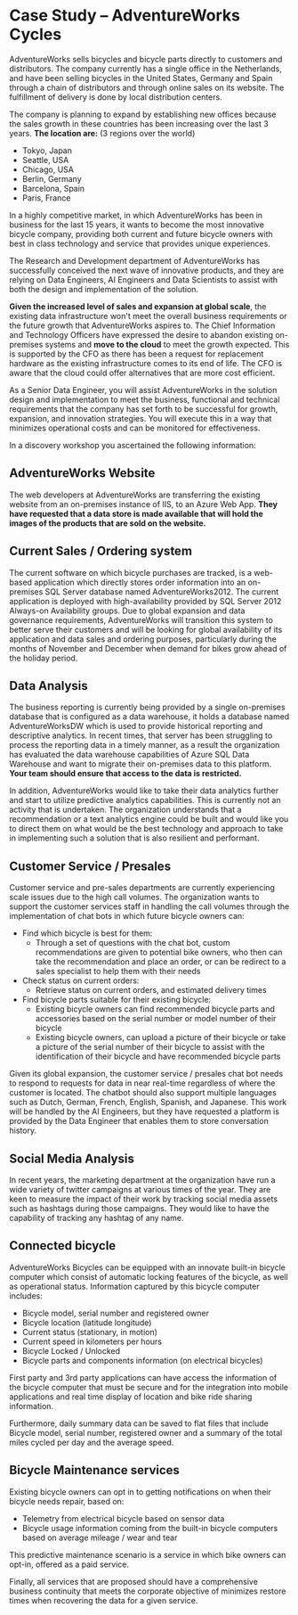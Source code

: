 # Case Study – AdventureWorks Cycles

AdventureWorks sells bicycles and bicycle parts directly to customers and distributors. The company currently has a single office in the Netherlands, and have been selling bicycles in the United States, Germany and Spain through a chain of distributors and through online sales on its website. The fulfillment of delivery is done by local distribution centers.

The company is planning to expand by establishing new offices because the sales growth in these countries has been increasing over the last 3 years. **The location are:** (3 regions over the world)

- Tokyo, Japan
- Seattle, USA
- Chicago, USA
- Berlin, Germany
- Barcelona, Spain
- Paris, France

In a highly competitive market, in which AdventureWorks has been in business for the last 15 years, it wants to become the most innovative bicycle company, providing both current and future bicycle owners with best in class technology and service that provides unique experiences.

The Research and Development department of AdventureWorks has successfully conceived the next wave of innovative products, and they are relying on Data Engineers, AI Engineers and Data Scientists to assist with both the design and implementation of the solution.

**Given the increased level of sales and expansion at global scale**, the existing data infrastructure won't meet the overall business requirements or the future growth that AdventureWorks aspires to. The Chief Information and Technology Officers have expressed the desire to abandon existing on-premises systems and **move to the cloud** to meet the growth expected. This is supported by the CFO as there has been a request for replacement hardware as the existing infrastructure comes to its end of life. The CFO is aware that the cloud could offer alternatives that are more cost efficient.

As a Senior Data Engineer, you will assist AdventureWorks in the solution design and implementation to meet the business, functional and technical requirements that the company has set forth to be successful for growth, expansion, and innovation strategies. You will execute this in a way that minimizes operational costs and can be monitored for effectiveness.

In a discovery workshop you ascertained the following information:

## AdventureWorks Website

The web developers at AdventureWorks are transferring the existing website from an on-premises instance of IIS, to an Azure Web App. **They have requested that a data store is made available that will hold the images of the products that are sold on the website.**

## Current Sales / Ordering system 

The current software on which bicycle purchases are tracked, is a web-based application which directly stores order information into an on-premises SQL Server database named AdventureWorks2012. The current application is deployed with high-availability provided by SQL Server 2012 Always-on Availability groups. Due to global expansion and data governance requirements, AdventureWorks will transition this system to better serve their customers and will be looking for global availability of its application and data sales and ordering purposes, particularly during the months of November and December when demand for bikes grow ahead of the holiday period.

## Data Analysis

The business reporting is currently being provided by a single on-premises database that is configured as a data warehouse, it holds a database named AdventureWorksDW which is used to provide historical reporting and descriptive analytics. In recent times, that server has been struggling to process the reporting data in a timely manner, as a result the organization has evaluated the data warehouse capabilities of Azure SQL Data Warehouse and want to migrate their on-premises data to this platform. **Your team should ensure that access to the data is restricted.**

In addition, AdventureWorks would like to take their data analytics further and start to utilize predictive analytics capabilities. This is currently not an activity that is undertaken. The organization understands that a recommendation or a text analytics engine could be built and would like you to direct them on what would be the best technology and approach to take in implementing such a solution that is also resilient and performant.

## Customer Service / Presales

Customer service and pre-sales departments are currently experiencing scale issues due to the high call volumes. The organization wants to support the customer services staff in handling the call volumes through the implementation of chat bots in which future bicycle owners can:
- Find which bicycle is best for them:
    - Through a set of questions with the chat bot, custom recommendations are given to potential bike owners, who then can take the recommendation and place an order, or can be redirect to a sales specialist to help them with their needs
- Check status on current orders:
    - Retrieve status on current orders, and estimated delivery times
- Find bicycle parts suitable for their existing bicycle:
    - Existing bicycle owners can find recommended bicycle parts and accessories based on the serial number or model number of their bicycle
    - Existing bicycle owners, can upload a picture of their bicycle or take a picture of the serial number of their bicycle to assist with the identification of their bicycle and have recommended bicycle parts

Given its global expansion, the customer service / presales chat bot needs to respond to requests for data in near real-time regardless of where the customer is located. The chatbot should also support multiple languages such as Dutch, German, French, English, Spanish, and Japanese. This work will be handled by the AI Engineers, but they have requested a platform is provided by the Data Engineer that enables them to store conversation history.

## Social Media Analysis

In recent years, the marketing department at the organization have run a wide variety of twitter campaigns at various times of the year. They are keen to measure the impact of their work by tracking social media assets such as hashtags during those campaigns. They would like to have the capability of tracking any hashtag of any name.

## Connected bicycle

AdventureWorks Bicycles can be equipped with an innovate built-in bicycle computer which consist of automatic locking features of the bicycle, as well as operational status. Information captured by this bicycle computer includes:

- Bicycle model, serial number and registered owner
- Bicycle location (latitude longitude)
- Current status (stationary, in motion)
- Current speed in kilometers per hours
- Bicycle Locked / Unlocked
- Bicycle parts and components information (on electrical bicycles)

First party and 3rd party applications can have access the information of the bicycle computer that must be secure and for the integration into mobile applications and real time display of location and bike ride sharing information. 

Furthermore, daily summary data can be saved to flat files that include Bicycle model, serial number, registered owner and a summary of the total miles cycled per day and the average speed.

## Bicycle Maintenance services

Existing bicycle owners can opt in to getting notifications on when their bicycle needs repair, based on:

- Telemetry from electrical bicycle based on sensor data
- Bicycle usage information coming from the built-in bicycle computers based on average mileage / wear and tear

This predictive maintenance scenario is a service in which bike owners can opt-in, offered as a paid service.

Finally, all services that are proposed should have a comprehensive business continuity that meets the corporate objective of minimizes restore times when recovering the data for a given service.

